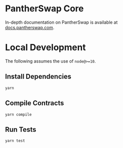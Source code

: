 # PantherSwap Core

In-depth documentation on PantherSwap is available at [docs.pantherswap.com](https://docs.pantherswap.com).

# Local Development

The following assumes the use of `node@>=10`.

## Install Dependencies

`yarn`

## Compile Contracts

`yarn compile`

## Run Tests

`yarn test`
